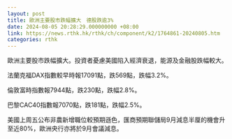 ```yaml
---
layout: post
title: 歐洲主要股市跌幅擴大　德股跌逾3%
date: 2024-08-05 20:28:29.000000000 +08:00
link: https://news.rthk.hk/rthk/ch/component/k2/1764861-20240805.htm
categories: rthk
---
```


歐洲主要股市跌幅擴大。投資者憂慮美國陷入經濟衰退，能源及金融股跌幅較大。

法蘭克福DAX指數較早時報17091點，跌569點，跌幅3.2%。

倫敦富時指數報7944點，跌230點，跌幅2.8%。

巴黎CAC40指數報7070點，跌181點，跌幅2.5%。

美國上周五公布非農新增職位較預期遜色，匯商預期聯儲局9月減息半厘的機會升至近80%，歐洲央行亦將於9月會議減息。
